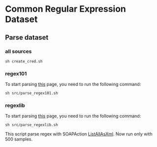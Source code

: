 # Common Regular Expression Dataset

## Parse dataset

### all sources
```shell
sh create_cred.sh
```

### regex101
To start parsing <a href="https://regex101.com/library">this</a> page, you need to run the following command:
```shell
sh src/parse_regex101.sh
```

### regexlib
To start parsing <a href="https://www.regexlib.com">this</a> page, you need to run the following command:
```shell
sh src/parse_regexlib.sh
```
This script parse regex with SOAPAction <a href="https://www.regexlib.com/WebServices.asmx?op=ListAllAsXml">ListAllAsXml</a>.
Now run only with 500 samples.
